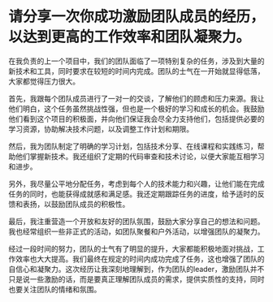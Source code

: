 # 请分享一次你成功激励团队成员的经历，以达到更高的工作效率和团队凝聚力。

在我负责的上一个项目中，我们的团队面临了一项特别复杂的任务，涉及到大量的新技术和工具，同时要求在较短的时间内完成。团队的士气在一开始就显得低落，大家都觉得压力很大。

首先，我跟每个团队成员进行了一对一的交谈，了解他们的顾虑和压力来源。我让他们明白，这个任务虽然挑战性强，但也是一个极好的学习和成长的机会。我鼓励他们看到这个项目的积极面，并向他们保证我会尽全力支持他们，包括提供必要的学习资源，协助解决技术问题，以及调整工作计划和期限。

然后，我为团队制定了明确的学习计划，包括技术分享、在线课程和实践练习，帮助他们掌握新技术。我还组织了定期的代码审查和技术讨论，以便大家能互相学习和进步。

另外，我尽量公平地分配任务，考虑到每个人的技术能力和兴趣，让他们能在完成任务的同时，也能获得成就感和满足感。我还定期跟踪任务的进度，给予适时的反馈和表扬，以鼓励团队成员的积极性。

最后，我注重营造一个开放和友好的团队氛围，鼓励大家分享自己的想法和问题。我也经常组织一些非正式的活动，如团队聚餐和户外活动，以增强团队的凝聚力。

经过一段时间的努力，团队的士气有了明显的提升，大家都能积极地面对挑战，工作效率也大大提高。我们最终在规定的时间内成功完成了任务，这也增强了团队的自信心和凝聚力。这次经历让我深刻地理解到，作为团队的leader，激励团队并不只是说一些激励的话，而是要真正理解团队成员的需求，提供实质性的支持，同时也要关注团队的情绪和氛围。